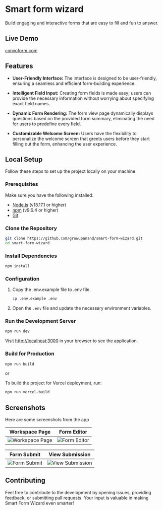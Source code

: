 
# Smart form wizard

Build engaging and interactive forms that are easy to fill and fun to answer.

## Live Demo
[convoform.com](https://www.convoform.com)

## Features

- **User-Friendly Interface:** The interface is designed to be user-friendly, ensuring a seamless and efficient form-building experience.

- **Intelligent Field Input:** Creating form fields is made easy; users can provide the necessary information without worrying about specifying exact field names.

- **Dynamic Form Rendering:** The form view page dynamically displays questions based on the provided form summary, eliminating the need for users to predefine every field.
  
- **Customizable Welcome Screen:** Users have the flexibility to personalize the welcome screen that greets users before they start filling out the form, enhancing the user experience.



## Local Setup

Follow these steps to set up the project locally on your machine.

### Prerequisites

Make sure you have the following installed:

- [Node.js](https://nodejs.org/) (v18.17.1 or higher)
- [npm](https://www.npmjs.com/) (v9.6.4 or higher)
- [Git](https://git-scm.com/)

### Clone the Repository



```bash
git clone https://github.com/growupanand/smart-form-wizard.git
cd smart-form-wizard
```


### Install Dependencies

```bash
npm install
```

### Configuration

 1. Copy the .env.example file to .env file.
	```bash
	cp .env.example .env
	```
2. Open the `.env` file and update the necessary environment variables.

### Run the Development Server

```bash
npm run dev
```
Visit [http://localhost:3000](http://localhost:3000/) in your browser to see the application.

### Build for Production

```bash
npm run build
```
or

To build the project for Vercel deployment, run:
```bash
npm run vercel-build
```

## Screenshots

Here are some screenshots from the app

| Workspace Page             | Form Editor                |
|----------------------------|----------------------------|
| ![Workspace Page](https://github.com/growupanand/smart-form-wizard/assets/29487686/624637aa-0541-4e6c-aa2b-9ab54153c607) | ![Form Editor](https://github.com/growupanand/smart-form-wizard/assets/29487686/dca44247-6ca6-4196-9b81-176c77b2fb8a) |

| Form Submit                | View Submission            |
|----------------------------|----------------------------|
| ![Form Submit](https://github.com/growupanand/smart-form-wizard/assets/29487686/25e8a856-5ed1-42a7-980d-6c4535e08664) | ![View Submission](https://github.com/growupanand/smart-form-wizard/assets/29487686/5438bc71-aa71-457e-b4e2-3b7b3ba8e662) |









## Contributing
Feel free to contribute to the development by opening issues, providing feedback, or submitting pull requests. Your input is valuable in making Smart Form Wizard even smarter!

